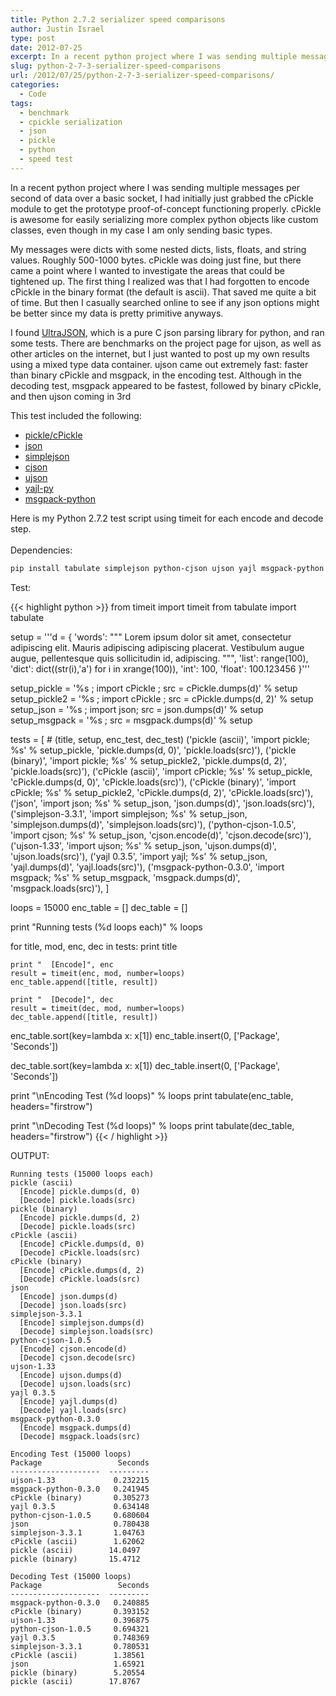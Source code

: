 ```yaml
---
title: Python 2.7.2 serializer speed comparisons
author: Justin Israel
type: post
date: 2012-07-25
excerpt: In a recent python project where I was sending multiple messages per second of data over a basic socket, I had initially just grabbed the cPickle module to get the prototype proof-of-concept functioning properly. cPickle is awesome for easily serializing more complex python objects like custom classes, even though in my case I am only sending basic types. But I wanted to investigate the speed differences of different serializer modules.
slug: python-2-7-3-serializer-speed-comparisons
url: /2012/07/25/python-2-7-3-serializer-speed-comparisons/
categories:
  - Code
tags:
  - benchmark
  - cpickle serialization
  - json
  - pickle
  - python
  - speed test
---
```

In a recent python project where I was sending multiple messages per second of data over a basic socket, I had initially just grabbed the cPickle module to get the prototype proof-of-concept functioning properly. cPickle is awesome for easily serializing more complex python objects like custom classes, even though in my case I am only sending basic types.

My messages were dicts with some nested dicts, lists, floats, and string values. Roughly 500-1000 bytes. cPickle was doing just fine, but there came a point where I wanted to investigate the areas that could be tightened up. The first thing I realized was that I had forgotten to encode cPickle in the binary format (the default is ascii). That saved me quite a bit of time. But then I casually searched online to see if any json options might be better since my data is pretty primitive anyways.

I found [UltraJSON](http://pypi.python.org/pypi/ujson/), which is a pure C json parsing library for python, and ran some tests. There are benchmarks on the project page for ujson, as well as other articles on the internet, but I just wanted to post up my own results using a mixed type data container. ujson came out extremely fast: faster than binary cPickle and msgpack, in the encoding test. Although in the decoding test, msgpack appeared to be fastest, followed by binary cPickle, and then ujson coming in 3rd

This test included the following:

  * [pickle/cPickle](http://docs.python.org/library/pickle.html#module-pickle)
  * [json](http://docs.python.org/library/json.html)
  * [simplejson](http://pypi.python.org/pypi/simplejson/)
  * [cjson](http://pypi.python.org/pypi/python-cjson/)
  * [ujson](https://pypi.python.org/pypi/ujson)
  * [yajl-py](http://pypi.python.org/pypi/yajl/)
  * [msgpack-python](http://pypi.python.org/pypi/msgpack-python)

<div>
  Here is my Python 2.7.2 test script using timeit for each encode and decode step.
</div>
<br>
Dependencies:

```bash
pip install tabulate simplejson python-cjson ujson yajl msgpack-python
```

Test:

{{< highlight python >}}
from timeit import timeit 
from tabulate import tabulate

setup = '''d = {
    'words': """
        Lorem ipsum dolor sit amet, consectetur adipiscing 
        elit. Mauris adipiscing adipiscing placerat. 
        Vestibulum augue augue, 
        pellentesque quis sollicitudin id, adipiscing.
        """,
    'list': range(100),
    'dict': dict((str(i),'a') for i in xrange(100)),
    'int': 100,
    'float': 100.123456
}'''

setup_pickle    = '%s ; import cPickle ; src = cPickle.dumps(d)' % setup
setup_pickle2   = '%s ; import cPickle ; src = cPickle.dumps(d, 2)' % setup
setup_json      = '%s ; import json; src = json.dumps(d)' % setup
setup_msgpack   = '%s ; src = msgpack.dumps(d)' % setup

tests = [
    # (title, setup, enc_test, dec_test)
    ('pickle (ascii)', 'import pickle; %s' % setup_pickle, 'pickle.dumps(d, 0)', 'pickle.loads(src)'),
    ('pickle (binary)', 'import pickle; %s' % setup_pickle2, 'pickle.dumps(d, 2)', 'pickle.loads(src)'),
    ('cPickle (ascii)', 'import cPickle; %s' % setup_pickle, 'cPickle.dumps(d, 0)', 'cPickle.loads(src)'),
    ('cPickle (binary)', 'import cPickle; %s' % setup_pickle2, 'cPickle.dumps(d, 2)', 'cPickle.loads(src)'),
    ('json', 'import json; %s' % setup_json, 'json.dumps(d)', 'json.loads(src)'),
    ('simplejson-3.3.1', 'import simplejson; %s' % setup_json, 'simplejson.dumps(d)', 'simplejson.loads(src)'),
    ('python-cjson-1.0.5', 'import cjson; %s' % setup_json, 'cjson.encode(d)', 'cjson.decode(src)'),
    ('ujson-1.33', 'import ujson; %s' % setup_json, 'ujson.dumps(d)', 'ujson.loads(src)'),
    ('yajl 0.3.5', 'import yajl; %s' % setup_json, 'yajl.dumps(d)', 'yajl.loads(src)'),
    ('msgpack-python-0.3.0', 'import msgpack; %s' % setup_msgpack, 'msgpack.dumps(d)', 'msgpack.loads(src)'),
]

loops = 15000
enc_table = []
dec_table = []

print "Running tests (%d loops each)" % loops

for title, mod, enc, dec in tests:
    print title

    print "  [Encode]", enc 
    result = timeit(enc, mod, number=loops)
    enc_table.append([title, result])

    print "  [Decode]", dec 
    result = timeit(dec, mod, number=loops)
    dec_table.append([title, result])

enc_table.sort(key=lambda x: x[1])
enc_table.insert(0, ['Package', 'Seconds'])

dec_table.sort(key=lambda x: x[1])
dec_table.insert(0, ['Package', 'Seconds'])

print "\nEncoding Test (%d loops)" % loops
print tabulate(enc_table, headers="firstrow")

print "\nDecoding Test (%d loops)" % loops
print tabulate(dec_table, headers="firstrow")
{{< / highlight >}}

OUTPUT:

```
Running tests (15000 loops each)
pickle (ascii)
  [Encode] pickle.dumps(d, 0)
  [Decode] pickle.loads(src)
pickle (binary)
  [Encode] pickle.dumps(d, 2)
  [Decode] pickle.loads(src)
cPickle (ascii)
  [Encode] cPickle.dumps(d, 0)
  [Decode] cPickle.loads(src)
cPickle (binary)
  [Encode] cPickle.dumps(d, 2)
  [Decode] cPickle.loads(src)
json
  [Encode] json.dumps(d)
  [Decode] json.loads(src)
simplejson-3.3.1
  [Encode] simplejson.dumps(d)
  [Decode] simplejson.loads(src)
python-cjson-1.0.5
  [Encode] cjson.encode(d)
  [Decode] cjson.decode(src)
ujson-1.33
  [Encode] ujson.dumps(d)
  [Decode] ujson.loads(src)
yajl 0.3.5
  [Encode] yajl.dumps(d)
  [Decode] yajl.loads(src)
msgpack-python-0.3.0
  [Encode] msgpack.dumps(d)
  [Decode] msgpack.loads(src)

Encoding Test (15000 loops)
Package                 Seconds
--------------------  ---------
ujson-1.33             0.232215
msgpack-python-0.3.0   0.241945
cPickle (binary)       0.305273
yajl 0.3.5             0.634148
python-cjson-1.0.5     0.680604
json                   0.780438
simplejson-3.3.1       1.04763
cPickle (ascii)        1.62062
pickle (ascii)        14.0497
pickle (binary)       15.4712

Decoding Test (15000 loops)
Package                 Seconds
--------------------  ---------
msgpack-python-0.3.0   0.240885
cPickle (binary)       0.393152
ujson-1.33             0.396875
python-cjson-1.0.5     0.694321
yajl 0.3.5             0.748369
simplejson-3.3.1       0.780531
cPickle (ascii)        1.38561
json                   1.65921
pickle (binary)        5.20554
pickle (ascii)        17.8767
```

